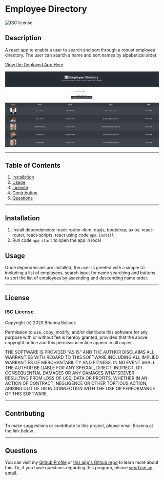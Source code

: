 
# Employee Directory
![ISC license](https://img.shields.io/badge/License-ISC-blue.svg) 

## Description 
A react app to enable a user to search and sort through a robust employee directory. The user can search a name and sort names by alpabetical order.

[View the Deployed App Here](https://kairora.github.io/employee-directory/)

![Employee Directory App Image](./public/assets/images/directory.PNG)

---

## Table of Contents
1. [Installation](#Installation)
2. [Usage](#Usage)
3. [License](#license)
4. [Contributing](#Contributing)
5. [Questions](#Questions)
---

## Installation
1. Install dependencies: react-router-dom, dayjs, bootstrap, axios, react-router, react-scripts, react using code ```npm install``` 
2. Run code ```npm start``` to open the app in local

## Usage
Once dependencies are installed, the user is greeted with a simple UI including a list of employees, search input for name searching and buttons to sort the list of employees by ascending and descending name order.

---

## License
### ISC License
Copyright (c) 2020 Brianna Bullock

Permission to use, copy, modify, and/or distribute this software for any purpose with or without fee is hereby granted, provided that the above copyright notice and this permission notice appear in all copies.

THE SOFTWARE IS PROVIDED "AS IS" AND THE AUTHOR DISCLAIMS ALL WARRANTIES WITH REGARD TO THIS SOFTWARE INCLUDING ALL IMPLIED WARRANTIES OF MERCHANTABILITY AND FITNESS. IN NO EVENT SHALL THE AUTHOR BE LIABLE FOR ANY SPECIAL, DIRECT, INDIRECT, OR CONSEQUENTIAL DAMAGES OR ANY DAMAGES WHATSOEVER RESULTING FROM LOSS OF USE, DATA OR PROFITS, WHETHER IN AN ACTION OF CONTRACT, NEGLIGENCE OR OTHER TORTIOUS ACTION, ARISING OUT OF OR IN CONNECTION WITH THE USE OR PERFORMANCE OF THIS SOFTWARE. 

---
## Contributing
To make suggestions or contribute to this project, please email Brianna at the link below.

---

## Questions

You can visit my [Github Profile](https://www.github.com/kairora) or [this app's Github repo](https://github.com/kairora/employee-directory) to learn more about this.
Or, if you have questions regarding this program, please [send me an email](mailto:brianna.bullock16@gmail.com). 